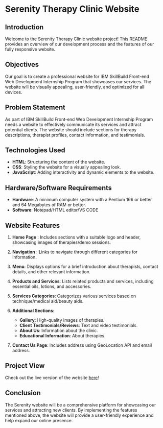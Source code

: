 # Serenity Therapy Clinic Website

## Introduction

Welcome to the Serenity Therapy Clinic website project! This README provides an overview of our development process and the features of our fully responsive website.

## Objectives

Our goal is to create a professional website for IBM SkillBuild Front-end Web Development Internship Program that showcases our services. The website will be visually appealing, user-friendly, and optimized for all devices.

## Problem Statement

As part of IBM SkillBuild Front-end Web Development Internship Program needs a website to effectively communicate its services and attract potential clients. The website should include sections for therapy descriptions, therapist profiles, contact information, and testimonials.

## Technologies Used

- **HTML**: Structuring the content of the website.
- **CSS**: Styling the website for a visually appealing look.
- **JavaScript**: Adding interactivity and dynamic elements to the website.

## Hardware/Software Requirements

- **Hardware**: A minimum computer system with a Pentium 166 or better and 64 Megabytes of RAM or better.
- **Software**: Notepad/HTML editor/VS CODE

## Website Features

1. **Home Page** : Includes sections with a suitable logo and header, showcasing images of therapies/demo sessions.
2. **Navigation** : Links to navigate through different categories for information.
3. **Menu**: Displays options for a brief introduction about therapists, contact details, and other relevant information.
4. **Products and Services**: Lists related products and services, including essential oils, lotions, and accessories.
5. **Services Categories**: Categorizes various services based on technique/medical aid/beauty aids.
6. **Additional Sections**:
   - **Gallery**: High-quality images of therapies.
   - **Client Testimonials/Reviews**: Text and video testimonials.
   - **About Us**: Information about the clinic.
   - **Educational Information**: About therapies.
     
7. **Contact Us Page**: Includes address using GeoLocation API and email address.

## Project View

Check out the live version of the website [here]()!

## Conclusion

The Serenity website will be a comprehensive platform for showcasing our services and attracting new clients. By implementing the features mentioned above, the website will provide a user-friendly experience and help expand our online presence.

